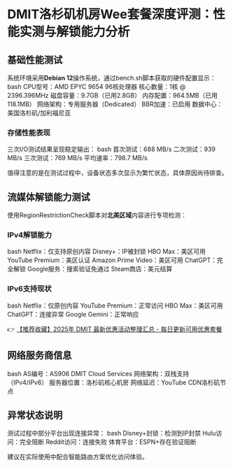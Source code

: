 # DMIT洛杉矶机房Wee套餐深度评测：性能实测与解锁能力分析

## 基础性能测试
系统环境采用**Debian 12**操作系统，通过bench.sh脚本获取的硬件配置显示：
bash
CPU型号：AMD EPYC 9654 96核处理器
核心数量：1核 @ 2396.396MHz
磁盘容量：9.7GB（已用2.8GB）
内存配置：964.5MB（已用118.1MB）
网络架构：专用服务器（Dedicated）
BBR加速：已启用
数据中心：美国洛杉矶/加利福尼亚

### 存储性能表现
三次I/O测试结果呈现稳定输出：
bash
首次测试：688 MB/s
二次测试：939 MB/s 
三次测试：769 MB/s
平均速率：798.7 MB/s

值得注意的是在测试过程中，设备状态多次显示为繁忙状态，具体原因尚待排查。

## 流媒体解锁能力测试
使用RegionRestrictionCheck脚本对**北美区域**内容进行专项检测：

### IPv4解锁能力
bash
Netflix：仅支持原创内容
Disney+：IP被封锁
HBO Max：美区可用
YouTube Premium：美区认证
Amazon Prime Video：美区可用
ChatGPT：完全解锁
Google服务：搜索验证免通过
Steam商店：美元结算

### IPv6支持现状
bash
Netflix：仅原创内容
YouTube Premium：正常访问
HBO Max：美区可用
ChatGPT：连接异常
Google Gemini：正常响应

👉 [【推荐收藏】2025年 DMIT 最新优惠活动整理汇总 - 每日更新可用优惠套餐](https://bit.ly/dmit_coupon)

## 网络服务商信息
bash
AS编号：AS906 DMIT Cloud Services
网络架构：双栈支持（IPv4/IPv6）
服务器位置：洛杉矶核心机房
网络延迟：YouTube CDN洛杉矶节点

## 异常状态说明
测试过程中部分平台出现连接异常：
bash
Disney+封锁：检测到IP封禁
Hulu访问：完全阻断
Reddit访问：连接失败
体育平台：ESPN+存在验证阻断

建议在实际使用中配合智能路由方案优化访问体验。